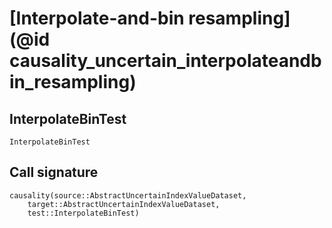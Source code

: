 # [Interpolate-and-bin resampling](@id causality_uncertain_interpolateandbin_resampling)

## InterpolateBinTest

```@docs
InterpolateBinTest
```

## Call signature

```@docs
causality(source::AbstractUncertainIndexValueDataset, 
    target::AbstractUncertainIndexValueDataset, 
    test::InterpolateBinTest)
```
